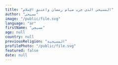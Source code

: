 ```yaml
---
title: "المسيحي الذي جرب صيام رمضان واعتنق الإسلام"
author: "مسيحي"
image: "/public/file.svg"
language: "ar"
firstName: "مسيحي"
age: null
country: null
previousReligion: "المسيحية"
profilePhoto: "/public/file.svg"
featured: false
date: null
---
```


